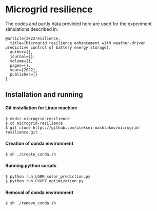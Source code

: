 # Microgrid resilience

The codes and partly data provided here are used for the experiment simulations described in:

```
@article{2022resilience,
  title={Microgrid resilience enhancement with weather-driven predictive control of battery energy storage},
  author={},
  journal={},
  volume={},
  pages={},
  year={2022},
  publisher={}
}
```

## Installation and running

#### Git installation for Linux machine

    $ mkdir microgrid-resilience
    $ cd microgrid-resilience
    $ git clone https://github.com/aleksei-mashlakov/microgrid-resilience.git .

#### Creation of conda environment

    $ sh ./create_conda.sh

#### Running python scripts

    $ python run_LGBM_solar_prediction.py
    $ python run_CVXPY_optimization.py

#### Removal of conda environment

    $ sh ./remove_conda.sh
